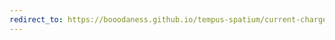 ```yaml
---
redirect_to: https://booodaness.github.io/tempus-spatium/current-charge-fundamental-quantity/
---
```

